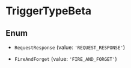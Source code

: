 # TriggerTypeBeta

## Enum


* `RequestResponse` (value: `'REQUEST_RESPONSE'`)

* `FireAndForget` (value: `'FIRE_AND_FORGET'`)

